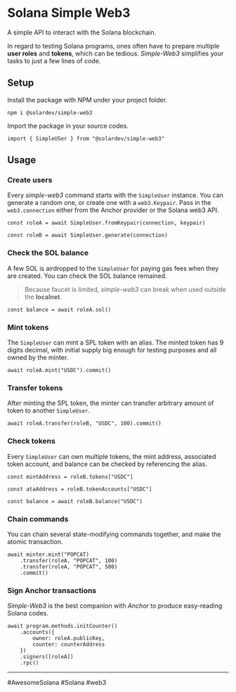 # Solana Simple Web3
A simple API to interact with the Solana blockchain.

In regard to testing Solana programs, ones often have to prepare multiple **user roles** and **tokens**, which can be tedious. *Simple-Web3* simplifies your tasks to just a few lines of code.

## Setup

Install the package with NPM under your project folder. 
```
npm i @solardev/simple-web3
```

Import the package in your source codes. 
```
import { SimpleUSer } from "@solardev/simple-web3"
```

## Usage


### Create users

Every *simple-web3* command starts with the `SimpleUser` instance. You can generate a random one, or create one with a `web3.Keypair`. Pass in the `web3.connection` either from the Anchor provider or the Solana web3 API.
```
const roleA = await SimpleUser.fromKeypair(connection, keypair)
```
```
const roleB = await SimpleUser.generate(connection)
```


### Check the SOL balance
A few SOL is airdropped to the `SimpleUser` for paying gas fees when they are created. You can check the SOL balance remained.

> Because faucet is limited, *simple-web3* can break when used outside the **localnet**.

```
const balance = await roleA.sol()
```

### Mint tokens
The `SimpleUser` can mint a SPL token with an alias. The minted token has 9 digits decimal, with initial supply big enough for testing purposes and all owned by the minter.
```
await roleA.mint("USDC").commit()
```

### Transfer tokens
After minting the SPL token, the minter can transfer arbitrary amount of token to another `SimpleUser`. 
```
await roleA.transfer(roleB, "USDC", 100).commit()
```

### Check tokens
Every `SimpleUser` can own multiple tokens, the mint address, associated token account, and balance can be checked by referencing the alias.
```
const mintAddress = roleB.tokens["USDC"]
```
```
const ataAddress = roleB.tokenAccounts["USDC"]
```
```
const balance = await roleB.balance("USDC")
```

### Chain commands
You can chain several state-modifying commands together, and make the atomic transaction.

```
await minter.mint("POPCAT)
    .transfer(roleA, "POPCAT", 100)
    .transfer(roleA, "POPCAT", 500)
    .commit()
```

### Sign Anchor transactions
*Simple-Web3* is the best companion with *Anchor* to produce easy-reading Solana codes.
```
await program.methods.initCounter()
    .accounts({
        owner: roleA.publicKey,
        counter: counterAddress
    })
    .signers([roleA])
    .rpc()
```
---
#AwesomeSolana #Solana #web3